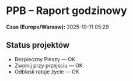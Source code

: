 # PPB – Raport godzinowy
**Czas (Europe/Warsaw):** 2025-10-11 05:29

## Status projektów
- Bezpieczny Pieszy — OK
- Zwolnij przy przejściu — OK
- Odblask ratuje życie — OK


